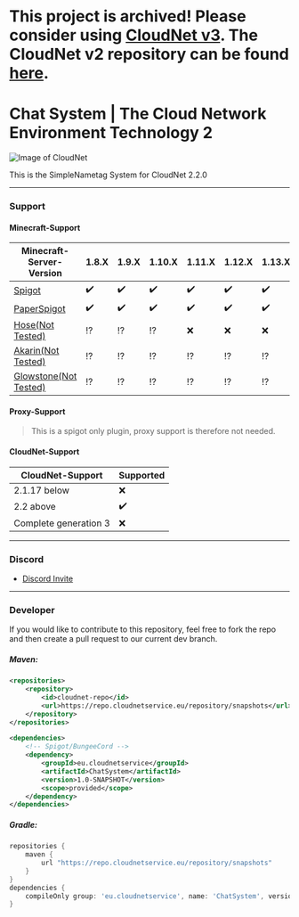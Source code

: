 # This project is archived! Please consider using [CloudNet v3](https://github.com/CloudNetService/CloudNet-v3). The CloudNet v2 repository can be found [here](https://github.com/CloudNetService/CloudNet).


# Chat System | The Cloud Network Environment Technology 2
![Image of CloudNet](https://cdn.discordapp.com/attachments/325383142464552972/354670548292206594/CloudNet.png)

This is the SimpleNametag System for CloudNet 2.2.0
 

___
 ### Support
 
 #### Minecraft-Support
 | Minecraft-Server-Version | 1.8.X | 1.9.X | 1.10.X | 1.11.X | 1.12.X | 1.13.X | 1.14.X | 1.15.X |
 |----------------|-------|-------|--------|--------|--------|--------|--------|--------|
 | [Spigot](https://www.spigotmc.org/wiki/about-spigot/) | :heavy_check_mark: | :heavy_check_mark: | :heavy_check_mark: | :heavy_check_mark: | :heavy_check_mark: | :heavy_check_mark: | :heavy_check_mark: | :heavy_check_mark: |
 | [PaperSpigot](https://github.com/PaperMC/Paper) | :heavy_check_mark: | :heavy_check_mark: | :heavy_check_mark: | :heavy_check_mark: | :heavy_check_mark: | :heavy_check_mark: | :heavy_check_mark: | :heavy_check_mark: |
 | [Hose(Not Tested)](https://github.com/softpak/HOSE) | :interrobang: | :interrobang: | :interrobang: | :x: | :x: | :x: | :x: | :x: |
 | [Akarin(Not Tested)](https://github.com/Akarin-project/Akarin) | :interrobang: | :interrobang: | :interrobang: | :interrobang: | :interrobang: | :interrobang: | :interrobang: | :x: |
 | [Glowstone(Not Tested)](https://www.glowstone.net/) | :interrobang: | :interrobang: | :interrobang: | :interrobang: | :interrobang: | :interrobang: | :interrobang: | :interrobang: |

 #### Proxy-Support
 > This is a spigot only plugin, proxy support is therefore not needed.
 
 
 #### CloudNet-Support
 | CloudNet-Support | Supported | 
 |------------------|-----------|
 | 2.1.17 below | :x: |
 | 2.2 above| :heavy_check_mark: |
 | Complete generation 3 | :x: |
  
___
    
### Discord
 *  [Discord Invite](https://discord.gg/CPCWr7w)
 
---
### Developer
If you would like to contribute to this repository, feel free to fork the repo and then create a pull request to our current dev branch. 
 
##### Maven:
```xml
<repositories>
    <repository>
        <id>cloudnet-repo</id>
        <url>https://repo.cloudnetservice.eu/repository/snapshots</url>
    </repository>
</repositories>

<dependencies>
    <!-- Spigot/BungeeCord -->
    <dependency>
        <groupId>eu.cloudnetservice</groupId>
        <artifactId>ChatSystem</artifactId>
        <version>1.0-SNAPSHOT</version>
        <scope>provided</scope>
    </dependency>
</dependencies>
```

##### Gradle:
```groovy
repositories {
    maven {
        url "https://repo.cloudnetservice.eu/repository/snapshots"
    }
}
dependencies {
    compileOnly group: 'eu.cloudnetservice', name: 'ChatSystem', version: '1.0-SNAPSHOT'
}
```

